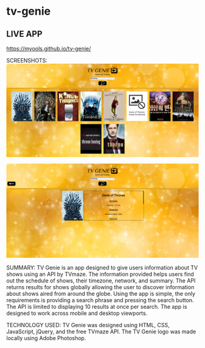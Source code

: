 # tv-genie

## LIVE APP
https://myools.github.io/tv-genie/

SCREENSHOTS:
![image](https://github.com/myools/tv-genie/blob/master/assets/screenshot-desktop.PNG?raw=true)

![image](https://github.com/myools/tv-genie/blob/master/assets/screenshot-desktop-selection.PNG?raw=true)

SUMMARY:
TV Genie is an app designed to give users information about TV shows using an API by TVmaze.  The information provided helps users find out the schedule of shows, their timezone, network, and summary.  The API returns results for shows globally allowing the user to discover information about shows aired from around the globe.  Using the app is simple, the only requirements is providing a search phrase and pressing the search button.  The API is limited to displaying 10 results at once per search.  The app is designed to work across mobile and desktop viewports.

TECHNOLOGY USED:
TV Genie was designed using HTML, CSS, JavaScript, jQuery, and the free TVmaze API.  The TV Genie logo was made locally using Adobe Photoshop.
